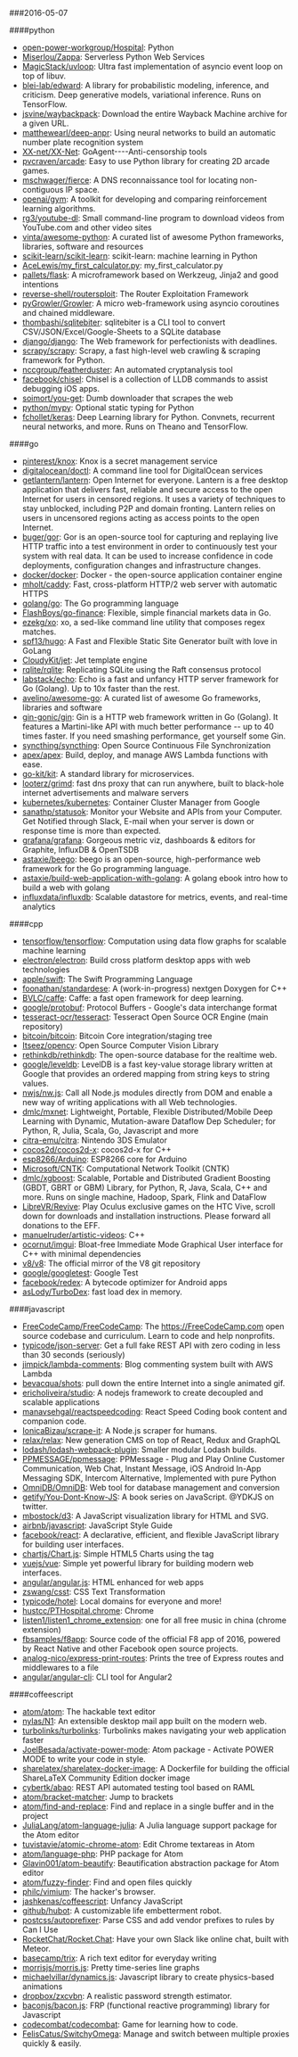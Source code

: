 ###2016-05-07

####python
* [open-power-workgroup/Hospital](https://github.com/open-power-workgroup/Hospital): Python
* [Miserlou/Zappa](https://github.com/Miserlou/Zappa): Serverless Python Web Services
* [MagicStack/uvloop](https://github.com/MagicStack/uvloop): Ultra fast implementation of asyncio event loop on top of libuv.
* [blei-lab/edward](https://github.com/blei-lab/edward): A library for probabilistic modeling, inference, and criticism. Deep generative models, variational inference. Runs on TensorFlow.
* [jsvine/waybackpack](https://github.com/jsvine/waybackpack): Download the entire Wayback Machine archive for a given URL.
* [matthewearl/deep-anpr](https://github.com/matthewearl/deep-anpr): Using neural networks to build an automatic number plate recognition system
* [XX-net/XX-Net](https://github.com/XX-net/XX-Net): GoAgent----Anti-censorship tools
* [pvcraven/arcade](https://github.com/pvcraven/arcade): Easy to use Python library for creating 2D arcade games.
* [mschwager/fierce](https://github.com/mschwager/fierce): A DNS reconnaissance tool for locating non-contiguous IP space.
* [openai/gym](https://github.com/openai/gym): A toolkit for developing and comparing reinforcement learning algorithms.
* [rg3/youtube-dl](https://github.com/rg3/youtube-dl): Small command-line program to download videos from YouTube.com and other video sites
* [vinta/awesome-python](https://github.com/vinta/awesome-python): A curated list of awesome Python frameworks, libraries, software and resources
* [scikit-learn/scikit-learn](https://github.com/scikit-learn/scikit-learn): scikit-learn: machine learning in Python
* [AceLewis/my_first_calculator.py](https://github.com/AceLewis/my_first_calculator.py): my_first_calculator.py
* [pallets/flask](https://github.com/pallets/flask): A microframework based on Werkzeug, Jinja2 and good intentions
* [reverse-shell/routersploit](https://github.com/reverse-shell/routersploit): The Router Exploitation Framework
* [pyGrowler/Growler](https://github.com/pyGrowler/Growler): A micro web-framework using asyncio coroutines and chained middleware.
* [thombashi/sqlitebiter](https://github.com/thombashi/sqlitebiter): sqlitebiter is a CLI tool to convert CSV/JSON/Excel/Google-Sheets to a SQLite database
* [django/django](https://github.com/django/django): The Web framework for perfectionists with deadlines.
* [scrapy/scrapy](https://github.com/scrapy/scrapy): Scrapy, a fast high-level web crawling & scraping framework for Python.
* [nccgroup/featherduster](https://github.com/nccgroup/featherduster): An automated cryptanalysis tool
* [facebook/chisel](https://github.com/facebook/chisel): Chisel is a collection of LLDB commands to assist debugging iOS apps.
* [soimort/you-get](https://github.com/soimort/you-get): Dumb downloader that scrapes the web
* [python/mypy](https://github.com/python/mypy): Optional static typing for Python
* [fchollet/keras](https://github.com/fchollet/keras): Deep Learning library for Python. Convnets, recurrent neural networks, and more. Runs on Theano and TensorFlow.

####go
* [pinterest/knox](https://github.com/pinterest/knox): Knox is a secret management service
* [digitalocean/doctl](https://github.com/digitalocean/doctl): A command line tool for DigitalOcean services
* [getlantern/lantern](https://github.com/getlantern/lantern): Open Internet for everyone. Lantern is a free desktop application that delivers fast, reliable and secure access to the open Internet for users in censored regions. It uses a variety of techniques to stay unblocked, including P2P and domain fronting. Lantern relies on users in uncensored regions acting as access points to the open Internet.
* [buger/gor](https://github.com/buger/gor): Gor is an open-source tool for capturing and replaying live HTTP traffic into a test environment in order to continuously test your system with real data. It can be used to increase confidence in code deployments, configuration changes and infrastructure changes.
* [docker/docker](https://github.com/docker/docker): Docker - the open-source application container engine
* [mholt/caddy](https://github.com/mholt/caddy): Fast, cross-platform HTTP/2 web server with automatic HTTPS
* [golang/go](https://github.com/golang/go): The Go programming language
* [FlashBoys/go-finance](https://github.com/FlashBoys/go-finance): Flexible, simple financial markets data in Go.
* [ezekg/xo](https://github.com/ezekg/xo): xo, a sed-like command line utility that composes regex matches.
* [spf13/hugo](https://github.com/spf13/hugo): A Fast and Flexible Static Site Generator built with love in GoLang
* [CloudyKit/jet](https://github.com/CloudyKit/jet): Jet template engine
* [rqlite/rqlite](https://github.com/rqlite/rqlite): Replicating SQLite using the Raft consensus protocol
* [labstack/echo](https://github.com/labstack/echo): Echo is a fast and unfancy HTTP server framework for Go (Golang). Up to 10x faster than the rest.
* [avelino/awesome-go](https://github.com/avelino/awesome-go): A curated list of awesome Go frameworks, libraries and software
* [gin-gonic/gin](https://github.com/gin-gonic/gin): Gin is a HTTP web framework written in Go (Golang). It features a Martini-like API with much better performance -- up to 40 times faster. If you need smashing performance, get yourself some Gin.
* [syncthing/syncthing](https://github.com/syncthing/syncthing): Open Source Continuous File Synchronization
* [apex/apex](https://github.com/apex/apex): Build, deploy, and manage AWS Lambda functions with ease.
* [go-kit/kit](https://github.com/go-kit/kit): A standard library for microservices.
* [looterz/grimd](https://github.com/looterz/grimd): fast dns proxy that can run anywhere, built to black-hole internet advertisements and malware servers
* [kubernetes/kubernetes](https://github.com/kubernetes/kubernetes): Container Cluster Manager from Google
* [sanathp/statusok](https://github.com/sanathp/statusok): Monitor your Website and APIs from your Computer. Get Notified through Slack, E-mail when your server is down or response time is more than expected.
* [grafana/grafana](https://github.com/grafana/grafana): Gorgeous metric viz, dashboards & editors for Graphite, InfluxDB & OpenTSDB
* [astaxie/beego](https://github.com/astaxie/beego): beego is an open-source, high-performance web framework for the Go programming language.
* [astaxie/build-web-application-with-golang](https://github.com/astaxie/build-web-application-with-golang): A golang ebook intro how to build a web with golang
* [influxdata/influxdb](https://github.com/influxdata/influxdb): Scalable datastore for metrics, events, and real-time analytics

####cpp
* [tensorflow/tensorflow](https://github.com/tensorflow/tensorflow): Computation using data flow graphs for scalable machine learning
* [electron/electron](https://github.com/electron/electron): Build cross platform desktop apps with web technologies
* [apple/swift](https://github.com/apple/swift): The Swift Programming Language
* [foonathan/standardese](https://github.com/foonathan/standardese): A (work-in-progress) nextgen Doxygen for C++
* [BVLC/caffe](https://github.com/BVLC/caffe): Caffe: a fast open framework for deep learning.
* [google/protobuf](https://github.com/google/protobuf): Protocol Buffers - Google's data interchange format
* [tesseract-ocr/tesseract](https://github.com/tesseract-ocr/tesseract): Tesseract Open Source OCR Engine (main repository)
* [bitcoin/bitcoin](https://github.com/bitcoin/bitcoin): Bitcoin Core integration/staging tree
* [Itseez/opencv](https://github.com/Itseez/opencv): Open Source Computer Vision Library
* [rethinkdb/rethinkdb](https://github.com/rethinkdb/rethinkdb): The open-source database for the realtime web.
* [google/leveldb](https://github.com/google/leveldb): LevelDB is a fast key-value storage library written at Google that provides an ordered mapping from string keys to string values.
* [nwjs/nw.js](https://github.com/nwjs/nw.js): Call all Node.js modules directly from DOM and enable a new way of writing applications with all Web technologies.
* [dmlc/mxnet](https://github.com/dmlc/mxnet): Lightweight, Portable, Flexible Distributed/Mobile Deep Learning with Dynamic, Mutation-aware Dataflow Dep Scheduler; for Python, R, Julia, Scala, Go, Javascript and more
* [citra-emu/citra](https://github.com/citra-emu/citra): Nintendo 3DS Emulator
* [cocos2d/cocos2d-x](https://github.com/cocos2d/cocos2d-x): cocos2d-x for C++
* [esp8266/Arduino](https://github.com/esp8266/Arduino): ESP8266 core for Arduino
* [Microsoft/CNTK](https://github.com/Microsoft/CNTK): Computational Network Toolkit (CNTK)
* [dmlc/xgboost](https://github.com/dmlc/xgboost): Scalable, Portable and Distributed Gradient Boosting (GBDT, GBRT or GBM) Library, for Python, R, Java, Scala, C++ and more. Runs on single machine, Hadoop, Spark, Flink and DataFlow
* [LibreVR/Revive](https://github.com/LibreVR/Revive): Play Oculus exclusive games on the HTC Vive, scroll down for downloads and installation instructions. Please forward all donations to the EFF.
* [manuelruder/artistic-videos](https://github.com/manuelruder/artistic-videos): C++
* [ocornut/imgui](https://github.com/ocornut/imgui): Bloat-free Immediate Mode Graphical User interface for C++ with minimal dependencies
* [v8/v8](https://github.com/v8/v8): The official mirror of the V8 git repository
* [google/googletest](https://github.com/google/googletest): Google Test
* [facebook/redex](https://github.com/facebook/redex): A bytecode optimizer for Android apps
* [asLody/TurboDex](https://github.com/asLody/TurboDex): fast load dex in memory.

####javascript
* [FreeCodeCamp/FreeCodeCamp](https://github.com/FreeCodeCamp/FreeCodeCamp): The https://FreeCodeCamp.com open source codebase and curriculum. Learn to code and help nonprofits.
* [typicode/json-server](https://github.com/typicode/json-server): Get a full fake REST API with zero coding in less than 30 seconds (seriously)
* [jimpick/lambda-comments](https://github.com/jimpick/lambda-comments): Blog commenting system built with AWS Lambda
* [bevacqua/shots](https://github.com/bevacqua/shots): pull down the entire Internet into a single animated gif.
* [ericholiveira/studio](https://github.com/ericholiveira/studio): A nodejs framework to create decoupled and scalable applications
* [manavsehgal/reactspeedcoding](https://github.com/manavsehgal/reactspeedcoding): React Speed Coding book content and companion code.
* [IonicaBizau/scrape-it](https://github.com/IonicaBizau/scrape-it): A Node.js scraper for humans.
* [relax/relax](https://github.com/relax/relax): New generation CMS on top of React, Redux and GraphQL
* [lodash/lodash-webpack-plugin](https://github.com/lodash/lodash-webpack-plugin): Smaller modular Lodash builds.
* [PPMESSAGE/ppmessage](https://github.com/PPMESSAGE/ppmessage): PPMessage - Plug and Play Online Customer Communication, Web Chat, Instant Message, iOS Android In-App Messaging SDK, Intercom Alternative, Implemented with pure Python
* [OmniDB/OmniDB](https://github.com/OmniDB/OmniDB): Web tool for database management and conversion
* [getify/You-Dont-Know-JS](https://github.com/getify/You-Dont-Know-JS): A book series on JavaScript. @YDKJS on twitter.
* [mbostock/d3](https://github.com/mbostock/d3): A JavaScript visualization library for HTML and SVG.
* [airbnb/javascript](https://github.com/airbnb/javascript): JavaScript Style Guide
* [facebook/react](https://github.com/facebook/react): A declarative, efficient, and flexible JavaScript library for building user interfaces.
* [chartjs/Chart.js](https://github.com/chartjs/Chart.js): Simple HTML5 Charts using the <canvas> tag
* [vuejs/vue](https://github.com/vuejs/vue): Simple yet powerful library for building modern web interfaces.
* [angular/angular.js](https://github.com/angular/angular.js): HTML enhanced for web apps
* [zswang/csst](https://github.com/zswang/csst): CSS Text Transformation
* [typicode/hotel](https://github.com/typicode/hotel): Local domains for everyone and more!
* [hustcc/PTHospital.chrome](https://github.com/hustcc/PTHospital.chrome): Chrome
* [listen1/listen1_chrome_extension](https://github.com/listen1/listen1_chrome_extension): one for all free music in china (chrome extension)
* [fbsamples/f8app](https://github.com/fbsamples/f8app): Source code of the official F8 app of 2016, powered by React Native and other Facebook open source projects.
* [analog-nico/express-print-routes](https://github.com/analog-nico/express-print-routes): Prints the tree of Express routes and middlewares to a file
* [angular/angular-cli](https://github.com/angular/angular-cli): CLI tool for Angular2

####coffeescript
* [atom/atom](https://github.com/atom/atom): The hackable text editor
* [nylas/N1](https://github.com/nylas/N1): An extensible desktop mail app built on the modern web.
* [turbolinks/turbolinks](https://github.com/turbolinks/turbolinks): Turbolinks makes navigating your web application faster
* [JoelBesada/activate-power-mode](https://github.com/JoelBesada/activate-power-mode): Atom package - Activate POWER MODE to write your code in style.
* [sharelatex/sharelatex-docker-image](https://github.com/sharelatex/sharelatex-docker-image): A Dockerfile for building the official ShareLaTeX Community Edition docker image
* [cybertk/abao](https://github.com/cybertk/abao): REST API automated testing tool based on RAML
* [atom/bracket-matcher](https://github.com/atom/bracket-matcher): Jump to brackets
* [atom/find-and-replace](https://github.com/atom/find-and-replace): Find and replace in a single buffer and in the project
* [JuliaLang/atom-language-julia](https://github.com/JuliaLang/atom-language-julia): A Julia language support package for the Atom editor
* [tuvistavie/atomic-chrome-atom](https://github.com/tuvistavie/atomic-chrome-atom): Edit Chrome textareas in Atom
* [atom/language-php](https://github.com/atom/language-php): PHP package for Atom
* [Glavin001/atom-beautify](https://github.com/Glavin001/atom-beautify): Beautification abstraction package for Atom editor
* [atom/fuzzy-finder](https://github.com/atom/fuzzy-finder): Find and open files quickly
* [philc/vimium](https://github.com/philc/vimium): The hacker's browser.
* [jashkenas/coffeescript](https://github.com/jashkenas/coffeescript): Unfancy JavaScript
* [github/hubot](https://github.com/github/hubot): A customizable life embetterment robot.
* [postcss/autoprefixer](https://github.com/postcss/autoprefixer): Parse CSS and add vendor prefixes to rules by Can I Use
* [RocketChat/Rocket.Chat](https://github.com/RocketChat/Rocket.Chat): Have your own Slack like online chat, built with Meteor.
* [basecamp/trix](https://github.com/basecamp/trix): A rich text editor for everyday writing
* [morrisjs/morris.js](https://github.com/morrisjs/morris.js): Pretty time-series line graphs
* [michaelvillar/dynamics.js](https://github.com/michaelvillar/dynamics.js): Javascript library to create physics-based animations
* [dropbox/zxcvbn](https://github.com/dropbox/zxcvbn): A realistic password strength estimator.
* [baconjs/bacon.js](https://github.com/baconjs/bacon.js): FRP (functional reactive programming) library for Javascript
* [codecombat/codecombat](https://github.com/codecombat/codecombat): Game for learning how to code.
* [FelisCatus/SwitchyOmega](https://github.com/FelisCatus/SwitchyOmega): Manage and switch between multiple proxies quickly & easily.
